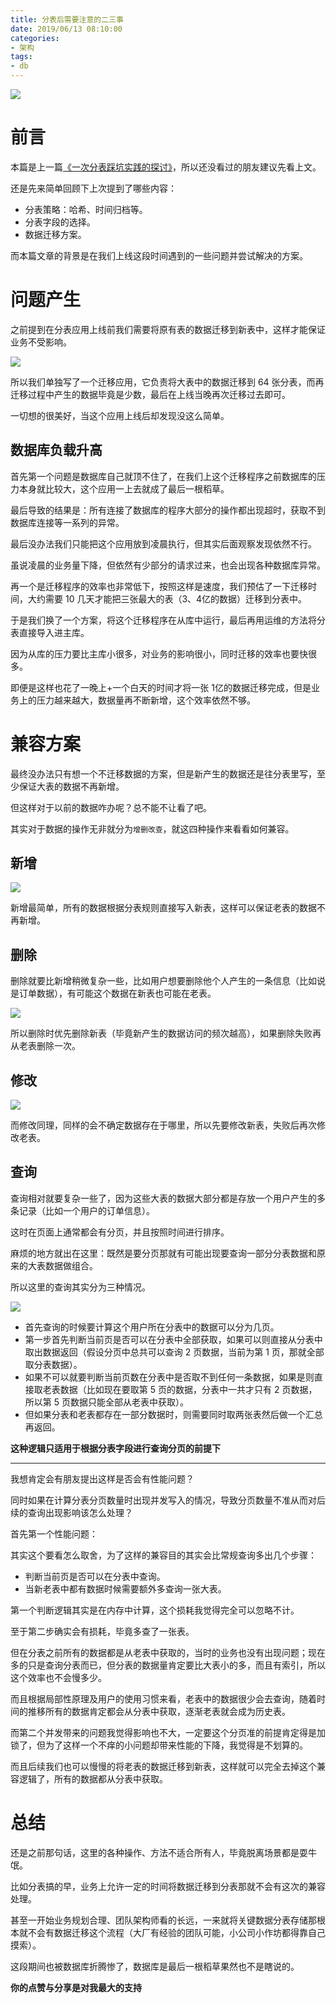 ```yaml
---
title: 分表后需要注意的二三事
date: 2019/06/13 08:10:00
categories: 
- 架构
tags: 
- db
---
```



![](https://i.loli.net/2019/06/13/5d0126117f21c68357.jpg)

# 前言

本篇是上一篇[《一次分表踩坑实践的探讨》](https://crossoverjie.top/2019/04/16/framework-design/sharding-db/)，所以还没看过的朋友建议先看上文。


还是先来简单回顾下上次提到了哪些内容：

- 分表策略：哈希、时间归档等。
- 分表字段的选择。
- 数据迁移方案。

<!--more-->

而本篇文章的背景是在我们上线这段时间遇到的一些问题并尝试解决的方案。

# 问题产生

之前提到在分表应用上线前我们需要将原有表的数据迁移到新表中，这样才能保证业务不受影响。

![](https://i.loli.net/2019/06/13/5d0126128f1e678414.jpg)

所以我们单独写了一个迁移应用，它负责将大表中的数据迁移到 64 张分表，而再迁移过程中产生的数据毕竟是少数，最后在上线当晚再次迁移过去即可。

一切想的很美好，当这个应用上线后却发现没这么简单。

## 数据库负载升高

首先第一个问题是数据库自己就顶不住了，在我们上这个迁移程序之前数据库的压力本身就比较大，这个应用一上去就成了最后一根稻草。

最后导致的结果是：所有连接了数据库的程序大部分的操作都出现超时，获取不到数据库连接等一系列的异常。

最后没办法我们只能把这个应用放到凌晨执行，但其实后面观察发现依然不行。

虽说凌晨的业务量下降，但依然有少部分的请求过来，也会出现各种数据库异常。

再一个是迁移程序的效率也非常低下，按照这样是速度，我们预估了一下迁移时间，大约需要 10 几天才能把三张最大的表（3、4亿的数据）迁移到分表中。


于是我们换了一个方案，将这个迁移程序在从库中运行，最后再用运维的方法将分表直接导入进主库。

因为从库的压力要比主库小很多，对业务的影响很小，同时迁移的效率也要快很多。

即便是这样也花了一晚上+一个白天的时间才将一张 1亿的数据迁移完成，但是业务上的压力越来越大，数据量再不断新增，这个效率依然不够。

# 兼容方案

最终没办法只有想一个不迁移数据的方案，但是新产生的数据还是往分表里写，至少保证大表的数据不再新增。

但这样对于以前的数据咋办呢？总不能不让看了吧。

其实对于数据的操作无非就分为`增删改查`，就这四种操作来看看如何兼容。

## 新增

![](https://i.loli.net/2019/06/13/5d012612de57f13422.jpg)

新增最简单，所有的数据根据分表规则直接写入新表，这样可以保证老表的数据不再新增。

## 删除

删除就要比新增稍微复杂一些，比如用户想要删除他个人产生的一条信息（比如说是订单数据），有可能这个数据在新表也可能在老表。

![](https://i.loli.net/2019/06/13/5d01261336daf24547.jpg)

所以删除时优先删除新表（毕竟新产生的数据访问的频次越高），如果删除失败再从老表删除一次。

## 修改

![](https://i.loli.net/2019/06/13/5d01261380d6599845.jpg)

而修改同理，同样的会不确定数据存在于哪里，所以先要修改新表，失败后再次修改老表。

## 查询

查询相对就要复杂一些了，因为这些大表的数据大部分都是存放一个用户产生的多条记录（比如一个用户的订单信息）。

这时在页面上通常都会有分页，并且按照时间进行排序。

麻烦的地方就出在这里：既然是要分页那就有可能出现要查询一部分分表数据和原来的大表数据做组合。

所以这里的查询其实分为三种情况。

![](https://i.loli.net/2019/06/13/5d012613da28015150.jpg)

- 首先查询的时候要计算这个用户所在分表中的数据可以分为几页。
- 第一步首先判断当前页是否可以在分表中全部获取，如果可以则直接从分表中取出数据返回（假设分页中总共可以查询 2 页数据，当前为第 1 页，那就全部取分表数据）。
- 如果不可以就要判断当前页数在分表中是否取不到任何一条数据，如果是则直接取老表数据（比如现在要取第 5 页的数据，分表中一共才只有 2 页数据，所以第 5 页数据只能全部从老表中获取）。
- 但如果分表和老表都存在一部分数据时，则需要同时取两张表然后做一个汇总再返回。

**这种逻辑只适用于根据分表字段进行查询分页的前提下**



---



我想肯定会有朋友提出这样是否会有性能问题？

同时如果在计算分表分页数量时出现并发写入的情况，导致分页数量不准从而对后续的查询出现影响该怎么处理？

首先第一个性能问题：

其实这个要看怎么取舍，为了这样的兼容目的其实会比常规查询多出几个步骤：

- 判断当前页是否可以在分表中查询。
- 当新老表中都有数据时候需要额外多查询一张大表。

第一个判断逻辑其实是在内存中计算，这个损耗我觉得完全可以忽略不计。

至于第二步确实会有损耗，毕竟多查了一张表。

但在分表之前所有的数据都是从老表中获取的，当时的业务也没有出现问题；现在多的只是查询分表而已，但分表的数据量肯定要比大表小的多，而且有索引，所以这个效率也不会慢多少。

而且根据局部性原理及用户的使用习惯来看，老表中的数据很少会去查询，随着时间的推移所有的数据肯定都会从分表中获取，逐渐老表就会成为历史表。


而第二个并发带来的问题我觉得影响也不大，一定要这个分页准的前提肯定得是加锁了，但为了这样一个不痒的小问题却带来性能的下降，我觉得是不划算的。

而且后续我们也可以慢慢的将老表的数据迁移到新表，这样就可以完全去掉这个兼容逻辑了，所有的数据都从分表中获取。


# 总结

还是之前那句话，这里的各种操作、方法不适合所有人，毕竟脱离场景都是耍牛氓。

比如分表搞的早，业务上允许一定的时间将数据迁移到分表那就不会有这次的兼容处理。

甚至一开始业务规划合理、团队架构师看的长远，一来就将关键数据分表存储那根本就不会有数据迁移这个流程（大厂有经验的团队可能，小公司小作坊都得靠自己摸索）。


这段期间也被数据库折腾惨了，数据库是最后一根稻草果然也不是瞎说的。




**你的点赞与分享是对我最大的支持**
